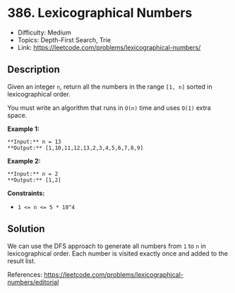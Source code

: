 # 386. Lexicographical Numbers

- Difficulty: Medium
- Topics: Depth-First Search, Trie
- Link: https://leetcode.com/problems/lexicographical-numbers/

## Description

Given an integer `n`, return all the numbers in the range `[1, n]` sorted in lexicographical order.

You must write an algorithm that runs in `O(n)` time and uses `O(1)` extra space.

**Example 1:**

```
**Input:** n = 13
**Output:** [1,10,11,12,13,2,3,4,5,6,7,8,9]
```

**Example 2:**

```
**Input:** n = 2
**Output:** [1,2]
```

**Constraints:**

- `1 <= n <= 5 * 10^4`

## Solution

We can use the DFS approach to generate all numbers from `1` to `n` in lexicographical order. Each number is visited exactly once and added to the result list.

References: https://leetcode.com/problems/lexicographical-numbers/editorial
